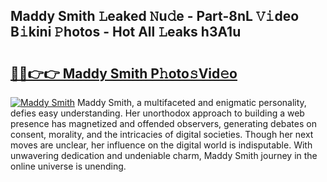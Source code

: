 ## Maddy Smith 𝙻eaked 𝙽u𝚍e - Part-8nL 𝚅𝚒deo B𝚒kini 𝙿hotos - Hot All 𝙻eaks h3A1u

# <h2><a href="http://ld1xt9.urlbe.top/?page=Maddy+Smith">🔗🔗👉👉 Maddy Smith P𝚑oto𝚜Vid𝚎o</a></h2>

[![Maddy Smith](https://i.imgur.com/eBuTRDB.gif)](http://ld1xt9.urlbe.top/?page=Maddy+Smith)
Maddy Smith, a multifaceted and enigmatic personality, defies easy understanding. Her unorthodox approach to building a web presence has magnetized and offended observers, generating debates on consent, morality, and the intricacies of digital societies. Though her next moves are unclear, her influence on the digital world is indisputable. With unwavering dedication and undeniable charm, Maddy Smith journey in the online universe is unending.
